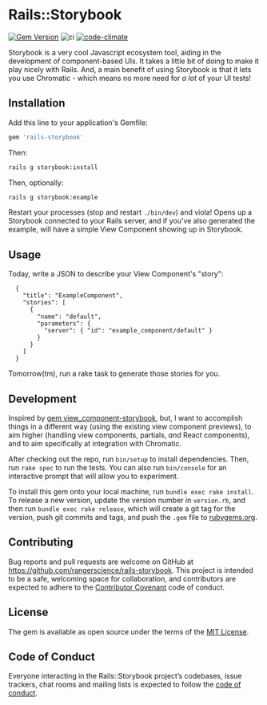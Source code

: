 # Rails::Storybook

[![Gem Version](https://badge.fury.io/rb/rails-storybook.svg)](https://badge.fury.io/rb/rails-storybook)
![ci](https://github.com/rangerscience/rails-storybook/actions/workflows/ci.yml/badge.svg)
[![code-climate](https://codeclimate.com/github/rangerscience/rails-storybook.svg)](https://codeclimate.com/github/rangerscience/rails-storybook)

Storybook is a very cool Javascript ecosystem tool, aiding in the development of component-based UIs. It takes a little bit of doing to make it play nicely with Rails. And, a main benefit of using Storybook is that it lets you use Chromatic - which means no more need for *a lot* of your UI tests!

## Installation

Add this line to your application's Gemfile:

```ruby
gem 'rails-storybook'
```

Then:
```bash
rails g storybook:install
```

Then, optionally:
```bash
rails g storybook:example
```

Restart your processes (stop and restart `./bin/dev`) and viola! Opens up a Storybook connected to your Rails server, and if you've also generated the example, will have a simple View Component showing up in Storybook.

## Usage

Today, write a JSON to describe your View Component's "story":
```
  {
    "title": "ExampleComponent",
    "stories": [
      {
        "name": "default",
        "parameters": {
          "server": { "id": "example_component/default" }
        }
      }
    ]
  }
```

Tomorrow(tm), run a rake task to generate those stories for you.

## Development

Inspired by [gem view_component-storybook](https://github.com/jonspalmer/view_component-storybook), but, I want to accomplish things in a different way (using the existing view component previews), to aim higher (handling view components, partials, *and* React components), and to aim specifically at integration with Chromatic.

After checking out the repo, run `bin/setup` to install dependencies. Then, run `rake spec` to run the tests. You can also run `bin/console` for an interactive prompt that will allow you to experiment.

To install this gem onto your local machine, run `bundle exec rake install`. To release a new version, update the version number in `version.rb`, and then run `bundle exec rake release`, which will create a git tag for the version, push git commits and tags, and push the `.gem` file to [rubygems.org](https://rubygems.org).

## Contributing

Bug reports and pull requests are welcome on GitHub at https://github.com/rangerscience/rails-storybook. This project is intended to be a safe, welcoming space for collaboration, and contributors are expected to adhere to the [Contributor Covenant](http://contributor-covenant.org) code of conduct.

## License

The gem is available as open source under the terms of the [MIT License](https://opensource.org/licenses/MIT).

## Code of Conduct

Everyone interacting in the Rails::Storybook project’s codebases, issue trackers, chat rooms and mailing lists is expected to follow the [code of conduct](https://github.com/rangerscience/rails-storybook/blob/master/CODE_OF_CONDUCT.md).
